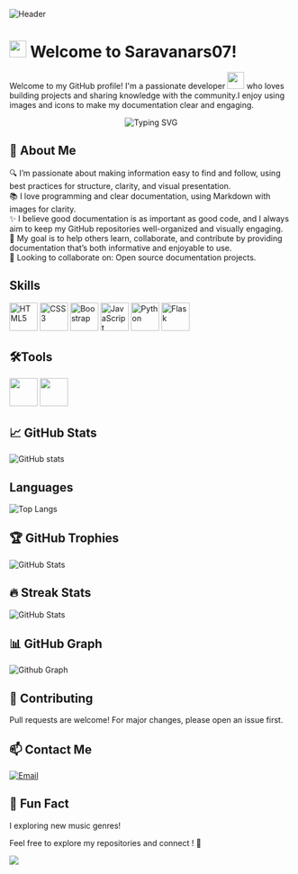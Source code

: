 ![Header](https://capsule-render.vercel.app/api?type=waving&height=250&color=gradient&text=Saravana&fontSize=100&animation=twinkling)


# <img src="https://media.giphy.com/media/hvRJCLFzcasrR4ia7z/giphy.gif" width="30px"/> Welcome to Saravanars07!


Welcome to my GitHub profile! I'm a passionate developer <img src="https://media.giphy.com/media/WUlplcMpOCEmTGBtBW/giphy.gif" width="30"> who loves building projects and sharing knowledge with the community.I enjoy using images and icons to make my documentation clear and engaging.
<div align="center">

<img src="https://readme-typing-svg.herokuapp.com?font=Fira+Code&size=30&duration=4000&pause=1000&color=0093FFFF&center=true&vCenter=true&width=500&height=70&lines=Al+And+Cyber+%F0%9F%A4%96;Python+Developer+%F0%9F%93%B1;Open+Source+Enthusiast+%F0%9F%8C%9F;Building+a+Codesphere+%F0%9F%8F%97%EF%B8%8F" alt="Typing SVG"/>
</div>

## 🚀 About Me

🔍 I’m passionate about making information easy to find and follow, using best practices for structure, clarity, and visual presentation.<br>
📚 I love programming and clear documentation, using Markdown with images for clarity.<br>
✨ I believe good documentation is as important as good code, and I always aim to keep my GitHub repositories well-organized and visually engaging.<br>
🚀 My goal is to help others learn, collaborate, and contribute by providing documentation that’s both informative and enjoyable to use.<br>
👯 Looking to collaborate on: Open source documentation projects.


## Skills

<p><img src="https://cdn.jsdelivr.net/gh/devicons/devicon/icons/html5/html5-original.svg" width="50" alt="HTML5"/> 
<img src="https://cdn.jsdelivr.net/gh/devicons/devicon/icons/css3/css3-original.svg" width="50" alt="CSS3"/>
<img src="https://cdn.jsdelivr.net/gh/devicons/devicon@latest/icons/bootstrap/bootstrap-original.svg"alt=" Boostrap" width="50"/>
<img src="https://cdn.jsdelivr.net/gh/devicons/devicon/icons/javascript/javascript-original.svg" width="50" alt="JavaScript"/>
<img src="https://cdn.jsdelivr.net/gh/devicons/devicon/icons/python/python-original.svg" width="50" alt="Python"/>
<img src="https://cdn.jsdelivr.net/gh/devicons/devicon/icons/flask/flask-original.svg" width="50" alt="Flask"/>
</p>

## 🛠️Tools

<p><img src="https://cdn.jsdelivr.net/gh/devicons/devicon@latest/icons/vscode/vscode-original.svg" width="50"/>
<img src="https://cdn.jsdelivr.net/gh/devicons/devicon@latest/icons/jupyter/jupyter-original-wordmark.svg"width="50"/></p>

## 📈 GitHub Stats

![GitHub stats](https://github-readme-stats.vercel.app/api?username=Saravanars07&show_icons=true&theme=transparent)

## Languages

![Top Langs](https://github-readme-stats.vercel.app/api/top-langs/?username=Saravanars07&layout=compact&theme=radical)

## 🏆 GitHub Trophies

![GitHub Stats](https://github-profile-trophy.vercel.app/?username=Saravanars07&theme=onedark)

## 🔥 Streak Stats

![GitHub Stats](https://streak-stats.demolab.com/?user=Saravanars07&theme=radical) 


## 📊 GitHub Graph

![Github Graph](https://github-readme-activity-graph.vercel.app/graph?username=Saravanars07&theme=shadow_red&hide_border=true")


## 🤝 Contributing
 Pull requests are welcome! For major changes, please open an issue first.

## 📫 Contact Me
[![Email](https://img.shields.io/badge/Email-D14836?style=flat&logo=gmail&logoColor=white)](mailto:saravanars43@gmail.com)

## 🎵 Fun Fact

I exploring new music genres!

Feel free to explore my repositories and connect ! 🚀


<img src="https://capsule-render.vercel.app/api?type=waving&color=gradient&height=100&section=footer"/>


<!---
Saravanars07/Saravanars07 is a ✨ special ✨ repository because its `README.md` (this file) appears on your GitHub profile.
You can click the Preview link to take a look at your changes.
--->
<!--- 
- 👋 Hi, I’m @Saravanars07
- 👀 I’m interested in ...
- 🌱 I’m currently learning ...
- 💞️ I’m looking to collaborate on ...
- 📫 How to reach me ...
- 😄 Pronouns: ...
- ⚡ Fun fact: ...
--->
